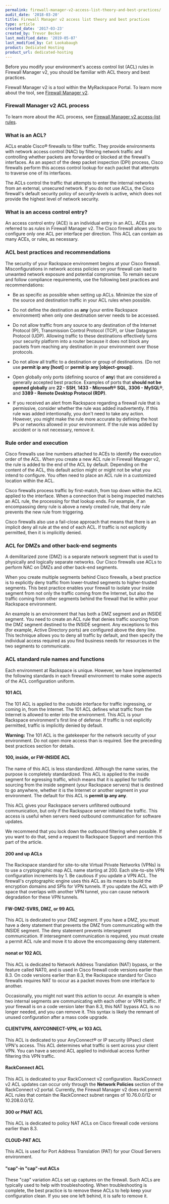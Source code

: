```yaml
---
permalink: firewall-manager-v2-access-list-theory-and-best-practices/
audit_date: '2018-03-20'
title: Firewall Manager v2 access list theory and best practices
type: article
created_date: '2017-03-23'
created_by: Trevor Becker
last_modified_date: '2019-05-07'
last_modified_by: Cat Lookabaugh
product: Dedicated Hosting
product_url: dedicated-hosting
---
```


Before you modify your environment's access control list (ACL) rules in Firewall Manager v2, you should be familiar with ACL theory and best practices.

Firewall Manager v2 is a tool within the MyRackspace Portal. To learn more about the tool, see [Firewall Manager v2](/how-to/firewall-manager-v2).

### Firewall Manager v2 ACL process

To learn more about the ACL process, see [Firewall Manager v2 access-list rules](/how-to/firewall-manager-v2-access-list-rules).

### What is an ACL?

ACLs enable Cisco&reg; firewalls to filter traffic. They provide environments with network access control (NAC) by filtering network traffic and controlling whether packets are forwarded or blocked at the firewall's interfaces. As an aspect of the deep packet inspection (DPI) process, Cisco firewalls perform this access control lookup for each packet that attempts to traverse one of its interfaces.

The ACLs control the traffic that attempts to enter the internal networks from an external, unsecured network. If you do not use ACLs, the Cisco firewall's default security policy of _security-levels_ is active, which does not provide the highest level of network security.

### What is an access control entry?

An access control entry (ACE) is an individual entry in an ACL. ACEs are referred to as _rules_ in Firewall Manager v2. The Cisco firewall allows you to configure only one ACL per interface per direction. This ACL can contain as many ACEs, or rules, as necessary.

### ACL best practices and recommendations

The security of your Rackspace environment begins at your Cisco firewall. Misconfigurations in network access policies on your firewall can lead to unwanted network exposure and potential compromise. To remain secure and follow compliance requirements, use the following best practices and recommendations:

   - Be as specific as possible when setting up ACLs. Minimize the size of the source and destination traffic in your ACL rules when possible.

   - Do not define the destination as **any** (your entire Rackspace environment) when only one destination server needs to be accessed.

   - Do not allow traffic from any source to any destination of the Internet Protocol (IP), Transmission Control Protocol (TCP), or User Datagram Protocol (UDP). Allowing traffic to these destinations effectively turns your security platform into a router because it does not block any packets from reaching any destination in your environment over those protocols.

   - Do not allow all traffic to a destination or group of destinations. (Do not use **permit ip any [host]** or **permit ip any [object-group]**).

   - Open globally only ports (defining source of **any**) that are considered a generally accepted best practice. Examples of ports that **should not be opened globally** are **22 - SSH**, **1433 - Microsoft&reg; SQL**, **3306 - MySQL&reg;**, and **3389 - Remote Desktop Protocol (RDP)**.
   
   - If you received an alert from Rackspace regarding a firewall rule that is permissive, consider whether the rule was added inadvertently. If this rule was added intentionally, you don't need to take any action. However, you might make the rule more accurate by defining the host IPs or networks allowed in your environment. If the rule was added by accident or is not necessary, remove it.


### Rule order and execution

Cisco firewalls use line numbers attached to ACEs to identify the execution order of the ACL. When you create a new ACL rule in Firewall Manager v2, the rule is added to the end of the ACL by default. Depending on the content of the ACL, this default action might or might not be what you intend to configure. You often need to place an ACL rule in a customized location within the ACL.

Cisco firewalls process traffic by first-match, from top down within the ACL applied to the interface. When a connection that is being inspected matches an ACL rule, the processing for that lookup ends. For example, if an encompassing deny rule is above a newly created rule, that deny rule prevents the new rule from triggering.

Cisco firewalls also use a fail-close approach that means that there is an implicit deny all rule at the end of each ACL. If traffic is not explicitly permitted, then it is implicitly denied.

### ACL for DMZs and other back-end segments

A demilitarized zone (DMZ) is a separate network segment that is used to physically and logically separate networks. Our Cisco firewalls use ACLs to perform NAC on DMZs and other back-end segments.

When you create multiple segments behind Cisco firewalls, a best practice is to explicitly deny traffic from lower-trusted segments to higher-trusted segments. This best practice enables your firewall to isolate your inside segment from not only the traffic coming from the Internet, but also the traffic coming from other segments behind the firewall that lie within your Rackspace environment.

An example is an environment that has both a DMZ segment and an INSIDE segment. You need to create an ACL rule that denies traffic sourcing from the DMZ segment destined to the INSIDE segment. Any exceptions to this (for example, Active Directory ports) are configured above the deny line. This technique allows you to deny all traffic by default, and then specify the individual access required as you find business needs for resources in the two segments to communicate.

### ACL standard rule names and functions

Each environment at Rackspace is unique. However, we have implemented the following standards in each firewall environment to make some aspects of the ACL configuration uniform.

#### 101 ACL

The 101 ACL is applied to the outside interface for traffic ingressing, or coming in, from the Internet. The 101 ACL defines what traffic from the Internet is allowed to enter into the environment. This ACL is your Rackspace environment's first line of defense. If traffic is not explicitly permitted, traffic is implicitly denied by default.

**Warning:** The 101 ACL is the gatekeeper for the network security of your environment. Do not open more access than is required. See the preceding best practices section for details.

#### 100, inside, or FW-INSIDE ACL

The name of this ACL is less standardized. Although the name varies, the purpose is completely standardized. This ACL is applied to the inside segment for egressing traffic, which means that it is applied for traffic sourcing from the inside segment (your Rackspace servers) that is destined to go anywhere, whether it is the Internet or another segment in your environment. The default for this ACL is **permit ip any any**.

This ACL gives your Rackspace servers unfiltered outbound communication, but only if the Rackspace server initiated the traffic. This access is useful when servers need outbound communication for software updates.

We recommend that you lock down the outbound filtering when possible. If you want to do that, send a request to Rackspace Support and mention this part of the article.

#### 200 and up ACLs

The Rackspace standard for site-to-site Virtual Private Networks (VPNs) is to use a cryptographic map ACL name starting at 200. Each site-to-site VPN configuration increments by 1. Be cautious if you update a VPN ACL. The firewall's cryptographic engine uses this ACL as its means to build the encryption domains and SPIs for VPN tunnels. If you update the ACL with IP space that overlaps with another VPN tunnel, you can cause network degradation for these VPN tunnels.

#### FW-DMZ-SVRS, DMZ, or 99 ACL

This ACL is dedicated to your DMZ segment. If you have a DMZ, you must have a deny statement that prevents the DMZ from communicating with the INSIDE segment. The deny statement prevents intersegment communication. If intersegment communication is required, you must create a permit ACL rule and move it to above the encompassing deny statement.

#### nonat or 102 ACL

This ACL is dedicated to Network Address Translation (NAT) bypass, or the feature called NAT0, and is used in Cisco firewall code versions earlier than 8.3. On code versions earlier than 8.3, the Rackspace standard for Cisco firewalls requires NAT to occur as a packet moves from one interface to another.

Occasionally, you might not want this action to occur. An example is when two internal segments are communicating with each other or VPN traffic. If your firewall is on a code version later than 8.3, this NAT bypass ACL is no longer needed, and you can remove it. This syntax is likely the remnant of unused configuration after a mass code upgrade.

#### CLIENTVPN, ANYCONNECT-VPN, or 103 ACL

This ACL is dedicated to your AnyConnect&reg; or IP security (IPsec) client VPN's access. This ACL determines what traffic is sent across your client VPN. You can have a second ACL applied to individual access further filtering this VPN traffic.

#### RackConnect ACL

This ACL is dedicated to your RackConnect v2 configuration. RackConnect v2 ACL updates can occur only through the **Network Policies** section of the RackConnect v2 portal. Currently, the Firewall Manager v2 does not permit ACL rules that contain the RackConnect subnet ranges of 10.76.0.0/12 or 10.208.0.0/12.

#### 300 or PNAT ACL

This ACL is dedicated to policy NAT ACLs on Cisco firewall code versions earlier than 8.3.

#### CLOUD-PAT ACL

This ACL is used for Port Address Translation (PAT) for your Cloud Servers environment.

#### "cap"-in "cap"-out ACLs

These "cap" variation ACLs set up captures on the firewall. Such ACLs are typically used to help with troubleshooting. When troubleshooting is complete, the best practice is to remove these ACLs to help keep your configuration clean. If you see one left behind, it is safe to remove it.
